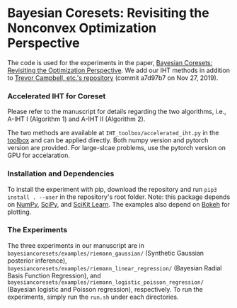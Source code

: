 

# Bayesian Coresets: Revisiting the Nonconvex Optimization Perspective

The code is used for the experiments in the paper, [Bayesian Coresets: Revisiting the Optimization Perspective](https://arxiv.org/abs/2007.00715). We add our IHT 
methods in addition to [Trevor Campbell, etc.'s repository](https://github.com/trevorcampbell/bayesian-coresets) (commit
a7d97b7
on Nov 27, 2019).   

### Accelerated IHT for Coreset
Please refer to the manuscript for details regarding the two algorithms, i.e., A-IHT I (Algorithm 1) and A-IHT II (Algorithm 2).

The two methods are available at `IHT_toolbox/accelerated_iht.py` in the [toolbox](https://github.com/jackyzyb/Bayesian-Coresets-An-Optimization-Perspective/tree/master/IHT_toolbox) and can be applied directly. Both numpy version and pytorch version are provided. For large-slcae problems, use the pytorch version on GPU for accelaration. 


### Installation and Dependencies

To install the experiment with pip, download the repository and run `pip3 install . --user` in the repository's root folder. Note: this package depends on [NumPy](http://www.numpy.org), [SciPy](https://www.scipy.org), and [SciKit Learn](https://scikit-learn.org).
The examples also depend on [Bokeh](https://bokeh.pydata.org/en/latest) for plotting.

### The Experiments 

The three experiments in our manuscript are in `bayesiancoresets/examples/riemann_gaussian/` (Synthetic Gaussian posterior inference),
`bayesiancoresets/examples/riemann_linear_regression/` (Bayesian Radial Basis Function Regression),
and `bayesiancoresets/examples/riemann_logistic_poisson_regression/` (Bayesian logistic and Poisson regression),
respectively.
To run the experiments, simply run the `run.sh` under each directories.
